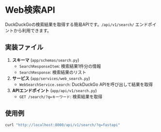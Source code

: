 # Web検索API

DuckDuckGoの検索結果を取得する簡易APIです。`/api/v1/search/` エンドポイントから利用できます。

## 実装ファイル

1. **スキーマ** (`app/schemas/search.py`)
   - `SearchResponseItem`: 検索結果1件分の情報
   - `SearchResponse`: 検索結果のリスト
2. **サービス** (`app/services/web_search.py`)
   - `WebSearchService.search`: DuckDuckGo APIを呼び出して結果を取得
3. **APIエンドポイント** (`app/api/v1/search.py`)
   - `GET /search/?q=キーワード`: 検索結果を取得

## 使用例
```bash
curl "http://localhost:8000/api/v1/search/?q=fastapi"
```
